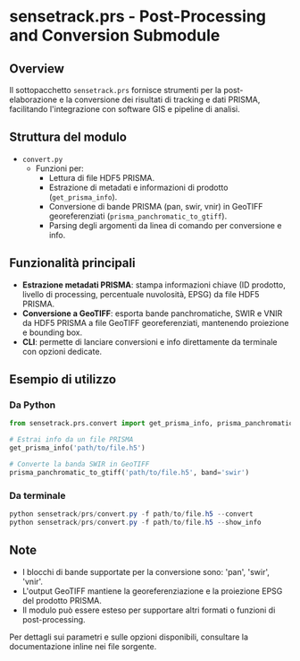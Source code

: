 # sensetrack.prs - Post-Processing and Conversion Submodule

## Overview
Il sottopacchetto `sensetrack.prs` fornisce strumenti per la post-elaborazione e la conversione dei risultati di tracking e dati PRISMA, facilitando l'integrazione con software GIS e pipeline di analisi.

## Struttura del modulo
- `convert.py`
  - Funzioni per:
    - Lettura di file HDF5 PRISMA.
    - Estrazione di metadati e informazioni di prodotto (`get_prisma_info`).
    - Conversione di bande PRISMA (pan, swir, vnir) in GeoTIFF georeferenziati (`prisma_panchromatic_to_gtiff`).
    - Parsing degli argomenti da linea di comando per conversione e info.

## Funzionalità principali
- **Estrazione metadati PRISMA**: stampa informazioni chiave (ID prodotto, livello di processing, percentuale nuvolosità, EPSG) da file HDF5 PRISMA.
- **Conversione a GeoTIFF**: esporta bande panchromatiche, SWIR e VNIR da HDF5 PRISMA a file GeoTIFF georeferenziati, mantenendo proiezione e bounding box.
- **CLI**: permette di lanciare conversioni e info direttamente da terminale con opzioni dedicate.

## Esempio di utilizzo
### Da Python
```python
from sensetrack.prs.convert import get_prisma_info, prisma_panchromatic_to_gtiff

# Estrai info da un file PRISMA
get_prisma_info('path/to/file.h5')

# Converte la banda SWIR in GeoTIFF
prisma_panchromatic_to_gtiff('path/to/file.h5', band='swir')
```

### Da terminale
```powershell
python sensetrack/prs/convert.py -f path/to/file.h5 --convert
python sensetrack/prs/convert.py -f path/to/file.h5 --show_info
```

## Note
- I blocchi di bande supportate per la conversione sono: 'pan', 'swir', 'vnir'.
- L'output GeoTIFF mantiene la georeferenziazione e la proiezione EPSG del prodotto PRISMA.
- Il modulo può essere esteso per supportare altri formati o funzioni di post-processing.

Per dettagli sui parametri e sulle opzioni disponibili, consultare la documentazione inline nei file sorgente.
